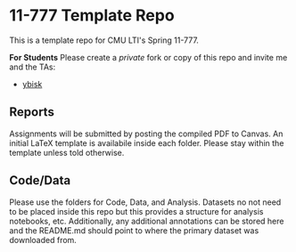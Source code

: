 # 11-777 Template Repo
This is a template repo for CMU LTI's Spring 11-777.

**For Students**
Please create a *private* fork or copy of this repo and invite me and the TAs:
- [ybisk](https://github.com/ybisk)


## Reports 
Assignments will be submitted by posting the compiled PDF to Canvas. An initial LaTeX template is availabile inside each folder.  Please stay within the template unless told otherwise.

## Code/Data
Please use the folders for Code, Data, and Analysis.  Datasets no not need to be placed inside this repo but this provides a structure for analysis notebooks, etc.  Additionally, any additional annotations can be stored here and the README.md should point to where the primary dataset was downloaded from.
